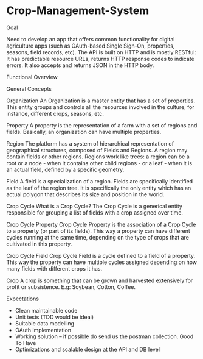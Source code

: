 # Crop-Management-System

Goal

Need to develop an app that offers common functionality for digital agriculture apps (such as
OAuth-based Single Sign-On, properties, seasons, field records, etc). The API is built on HTTP and is
mostly RESTful: It has predictable resource URLs, returns HTTP response codes to indicate errors. It
also accepts and returns JSON in the HTTP body.


Functional Overview

General Concepts

Organization
An Organization is a master entity that has a set of properties. This entity groups and controls all the
resources involved in the culture, for instance, different crops, seasons, etc.

Property
A property is the representation of a farm with a set of regions and fields. Basically, an organization
can have multiple properties.

Region
The platform has a system of hierarchical representation of geographical structures, composed
of Fields and Regions. A region may contain fields or other regions. Regions work like trees: a region
can be a root or a node - when it contains other child regions - or a leaf - when it is an actual field,
defined by a specific geometry.

Field
A field is a specialization of a region. Fields are specifically identified as the leaf of the region tree. It
is specifically the only entity which has an actual polygon that describes its size and position in the
world.

Crop Cycle
What is a Crop Cycle?
The Crop Cycle is a generical entity responsible for grouping a list of fields with a crop assigned over
time.

Crop Cycle Property
Crop Cycle Property is the association of a Crop Cycle to a property (or part of its fields). This way a
property can have different cycles running at the same time, depending on the type of crops that are
cultivated in this property.

Crop Cycle Field
Crop Cycle Field is a cycle defined to a field of a property. This way the property can have multiple
cycles assigned depending on how many fields with different crops it has.

Crop
A crop is something that can be grown and harvested extensively for profit or subsistence. E.g:
Soybean, Cotton, Coffee.

Expectations

- Clean maintainable code
- Unit tests (TDD would be ideal)
- Suitable data modelling
- OAuth implementation
- Working solution – if possible do send us the postman collection.
  Good To Have
- Optimizations and scalable design at the API and DB level
